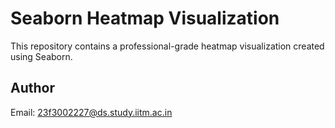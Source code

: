 # Seaborn Heatmap Visualization

This repository contains a professional-grade heatmap visualization created using Seaborn.

## Author
Email: 23f3002227@ds.study.iitm.ac.in

